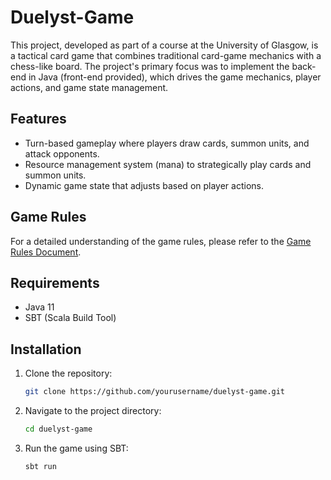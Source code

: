 # Duelyst-Game

This project, developed as part of a course at the University of Glasgow, is a tactical card game that combines traditional card-game mechanics with a chess-like board. The project's primary focus was to implement the back-end in Java (front-end provided), which drives the game mechanics, player actions, and game state management.

## Features
- Turn-based gameplay where players draw cards, summon units, and attack opponents.
- Resource management system (mana) to strategically play cards and summon units.
- Dynamic game state that adjusts based on player actions.

## Game Rules
For a detailed understanding of the game rules, please refer to the [Game Rules Document](https://drive.google.com/file/d/1nMKWbIXTkCpd0fBZwD-ZjK5QgqwOgGw-/view?usp=sharing).

## Requirements
- Java 11
- SBT (Scala Build Tool)

## Installation

1. Clone the repository:
    ```bash
    git clone https://github.com/yourusername/duelyst-game.git
    ```

2. Navigate to the project directory:
    ```bash
    cd duelyst-game
    ```

3. Run the game using SBT:
    ```bash
    sbt run
    ```
